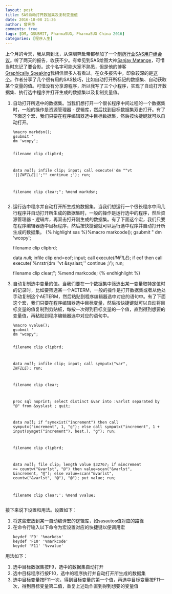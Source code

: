 ```yaml
---
layout: post
title: SAS自动打开数据集及复制变量值
date: 2016-10-08 21:36
author: 曾宪华
comments: true
tags: [DM, GSUBMIT, PharmaSUG, PharmaSUG China 2016]
categories: [程序人生]
---
```

<p>上个月的今天，我从南到北，从深圳奔赴帝都参加了一个<span style="text-decoration: none;"><a href="http://www.pharmasug.org/" target="_blank">制药行业SAS用户组会议</a></span>。听了两天的报告，收获不少。有幸见到SAS绘图大神<a href="https://support.sas.com/publishing/authors/matange.html" target="_blank"><span style="text-decoration: none;">Sanjay Matange</span></a>，可惜当时忘记了要合影。这个名字可能大家不熟悉，但是他的博客<a href="http://blogs.sas.com/content/graphicallyspeaking/" target="_blank"><span style="text-decoration: none;">Graphically Speaking</span></a>我相信很多人有看过。在众多报告中，印象较深的是<span style="text-decoration: none;"><a href="http://www.pharmasug.org/proceedings/china2016/PG/PharmaSUG-China-2016-PG07.pdf" target="_blank">这个</a></span>。作者分享了几个很有用的SAS技巧，比如自动打开所标记的数据集、自动获取某个变量的值。可惜没有分享源程序，所以我写了三个小程序，实现了自动打开数据集、执行选中程序并打开生成的数据集以及复制变量值。</p>
<ol>
	<li>自动打开所选中的数据集。当我们想打开一个很长程序中间过程的一个数据集时，一般的操作是资源管理器 - 逻辑库，然后找到目标数据集双击打开。有了下面这个宏，我们只要在程序编辑器选中目标数据集，然后按快捷键就可以自动打开。
<pre><code>%macro markdsn();
gsubmit "
dm 'wcopy';

filename clip clipbrd;

data _null_;
    infile clip;
    input;
    call execute('dm ""vt '||_INFILE_||';"" continue ;');
run;

filename clip clear;";
%mend markdsn;</code></pre>
</li>
  <li>运行选中程序并自动打开所生成的数据集。当我们想运行一个很长程序中间几行程序并自动打开所生成的数据集时，一般的操作是运行选中的程序，然后资源管理器 - 逻辑库，再双击打开刚生成的数据集。有了下面这个宏，我们只要在程序编辑器选中目标程序，然后按快捷键就可以运行选中程序并自动打开所生成的数据集。
{% highlight sas %}%macro markcode();
gsubmit "
dm 'wcopy';

filename clip clipbrd;

data _null_;
    infile clip end=eof;
    input;
    call execute(_INFILE_);
    if eof then call execute('%nrstr(dm ''vt &syslast;'' continue ;)');
run;

filename clip clear;";
%mend markcode;
{% endhighlight %}
</li>
	<li>自动复制选中变量的值。当我们要在一个数据集中筛选出某一变量取特定值时的记录时，比如要筛选某一个AETERM，一般的操作是打开数据集或者从他处手动复制这个AETERM，然后粘贴到程序编辑器选中对应的语句中。有了下面这个宏，我们只要在程序编辑器选中目标变量，然后按快捷键就可以自动将目标变量的值复制到剪贴板，每按一次得到目标变量的一个值，直到得到想要的变量值，再粘贴到程序编辑器选中对应的语句中。
<pre><code>%macro vvalue();
gsubmit '
dm "wcopy";

filename clip clipbrd;

data _null_;
    infile clip;
    input;
    call symputx("var", _INFILE_);
run;

filename clip clear;

proc sql noprint;
    select distinct &amp;var into :varlst separated by "@"
    from &amp;syslast
    ;
quit;

data _null_;
    if ^symexist("increment") then call symputx("increment", 1, "g");
    else call symputx("increment", 1 + input(symget("increment"), best.), "g"); 
run;

filename clip clipbrd;

data _null_;
    file clip;
    length value $32767;
    if &amp;increment &lt;= countw("&amp;varlst", "@") then value=scan("&amp;varlst", &amp;increment, "@");
    else value=scan("&amp;varlst", countw("&amp;varlst", "@"), "@");
    put value;
run;

filename clip clear;';
%mend vvalue;</code></pre>
</li>
</ol>
<p>接下来说下设置和用法。设置如下：</p>
<ol>
	<li>将这些宏放到某一自动编译宏的逻辑库，如sasautos值对应的路径</li>
	<li>在命令行输入以下命令为宏设置对应的快捷键以便调用宏
<pre><code>keydef 'F9' '%markdsn'
keydef 'F10' '%markcode'
keydef 'F11' '%vvalue'</code></pre>
</li>
</ol>
<p>用法如下：</p>
<ol>
	<li>选中目标数据集按F9，选中的数据集自动打开</li>
  <li>选中目标程序行按F10，选中的程序执行并自动打开所生成的数据集</li>  
	<li>选中目标变量按F11一次，得到目标变量的第一个值，再选中目标变量按F11一次，得到目标变量第二值，重复上述动作直到得到想要的变量值</li>
</ol>